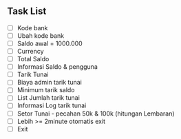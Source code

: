 ## Task List

- [ ]  Kode bank
- [ ]  Ubah kode bank
- [ ]  Saldo awal = 1000.000
- [ ]  Currency
- [ ]  Total Saldo
- [ ]  Informasi Saldo & pengguna
- [ ]  Tarik Tunai
- [ ]  Biaya admin tarik tunai
- [ ]  Minimum tarik saldo
- [ ]  List Jumlah tarik tunai
- [ ]  Informasi Log tarik tunai
- [ ]  Setor Tunai - pecahan 50k & 100k (hitungan Lembaran)
- [ ]  Lebih >= 2minute otomatis exit
- [ ]  Exit